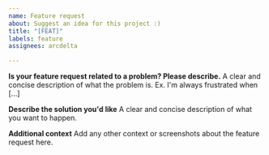 ```yaml
---
name: Feature request
about: Suggest an idea for this project :)
title: "[FEAT]"
labels: feature
assignees: arcdelta

---
```


**Is your feature request related to a problem? Please describe.**
A clear and concise description of what the problem is. Ex. I'm always frustrated when [...]

**Describe the solution you'd like**
A clear and concise description of what you want to happen.

**Additional context**
Add any other context or screenshots about the feature request here.
